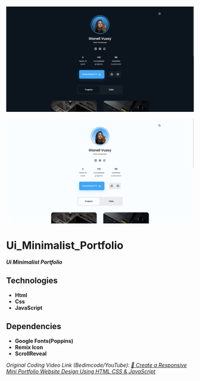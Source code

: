 ![ui_minimalist_portfolio_1366x768_dark_poster](./git-images/ui_minimalist_portfolio_1366x768_dark_poster.png)

![ui_minimalist_portfolio_1366x768_light_poster](./git-images/ui_minimalist_portfolio_1366x768_light_poster.png)

# Ui_Minimalist_Portfolio

**_Ui Minimalist Portfolio_**

## Technologies

-   **Html**
-   **Css**
-   **JavaScript**

## Dependencies

-   **Google Fonts(Poppins)**
-   **Remix Icon**
-   **ScrollReveal**

_Original Coding Video Link (Bedimcode/YouTube):_ _[💼 Create a Responsive Mini Portfolio Website Design Using HTML CSS & JavaScript](https://youtu.be/mq0xJxOTiYo)_
